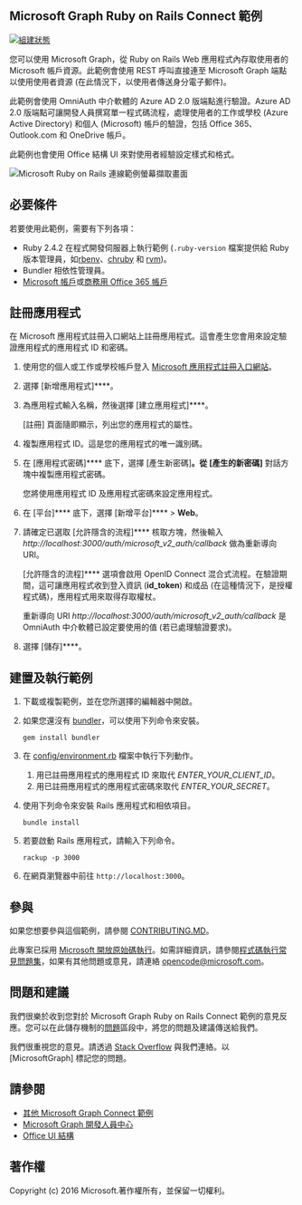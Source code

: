 ## <a name="microsoft-graph-ruby-on-rails-connect-sample"></a>Microsoft Graph Ruby on Rails Connect 範例

[![組建狀態](https://api.travis-ci.org/microsoftgraph/ruby-connect-rest-sample.svg?branch=master)](https://travis-ci.org/microsoftgraph/ruby-connect-rest-sample)

您可以使用 Microsoft Graph，從 Ruby on Rails Web 應用程式內存取使用者的 Microsoft 帳戶資源。此範例會使用 REST 呼叫直接連至 Microsoft Graph 端點以使用使用者資源 (在此情況下，以使用者傳送身分電子郵件)。

此範例會使用 OmniAuth 中介軟體的 Azure AD 2.0 版端點進行驗證。Azure AD 2.0 版端點可讓開發人員撰寫單一程式碼流程，處理使用者的工作或學校 (Azure Active Directory) 和個人 (Microsoft) 帳戶的驗證，包括 Office 365、Outlook.com 和 OneDrive 帳戶。

此範例也會使用 Office 結構 UI 來對使用者經驗設定樣式和格式。

![Microsoft Ruby on Rails 連線範例螢幕擷取畫面](/readme-images/Microsoft-Graph-Ruby-Connect-UI.png)

## <a name="prerequisites"></a>必要條件

若要使用此範例，需要有下列各項：

- Ruby 2.4.2 在程式開發伺服器上執行範例 (`.ruby-version` 檔案提供給 Ruby 版本管理員，如[rbenv](https://github.com/rbenv/rbenv#choosing-the-ruby-version)、[chruby](https://github.com/postmodern/chruby#auto-switching) 和 [rvm](https://rvm.io/workflow/projects))。
- Bundler 相依性管理員。
- [Microsoft 帳戶](https://www.outlook.com/)或[商務用 Office 365 帳戶](https://msdn.microsoft.com/en-us/office/office365/howto/setup-development-environment#bk_Office365Account)

## <a name="register-the-application"></a>註冊應用程式

在 Microsoft 應用程式註冊入口網站上註冊應用程式。這會產生您會用來設定驗證應用程式的應用程式 ID 和密碼。

1. 使用您的個人或工作或學校帳戶登入 [Microsoft 應用程式註冊入口網站](https://apps.dev.microsoft.com/)。

2. 選擇 [新增應用程式]****。

3. 為應用程式輸入名稱，然後選擇 [建立應用程式]****。

    [註冊] 頁面隨即顯示，列出您的應用程式的屬性。

4. 複製應用程式 ID。這是您的應用程式的唯一識別碼。

5. 在 [應用程式密碼]**** 底下，選擇 [產生新密碼]****。從 [產生的新密碼]**** 對話方塊中複製應用程式密碼。

    您將使用應用程式 ID 及應用程式密碼來設定應用程式。

6. 在 [平台]**** 底下，選擇 [新增平台]**** > **Web**。

7. 請確定已選取 [允許隱含的流程]**** 核取方塊，然後輸入 *http://localhost:3000/auth/microsoft_v2_auth/callback* 做為重新導向 URI。

    [允許隱含的流程]**** 選項會啟用 OpenID Connect 混合式流程。在驗證期間，這可讓應用程式收到登入資訊 (**id_token**) 和成品 (在這種情況下，是授權程式碼)，應用程式用來取得存取權杖。

    重新導向 URI *http://localhost:3000/auth/microsoft_v2_auth/callback* 是 OmniAuth 中介軟體已設定要使用的值 (若已處理驗證要求)。

8. 選擇 [儲存]****。

## <a name="build-and-run-the-sample"></a>建置及執行範例

1. 下載或複製範例，並在您所選擇的編輯器中開啟。
1. 如果您還沒有 [bundler](http://bundler.io/)，可以使用下列命令來安裝。

    ```
    gem install bundler
    ```
2. 在 [config/environment.rb](config/environment.rb) 檔案中執行下列動作。
    1. 用已註冊應用程式的應用程式 ID 來取代 *ENTER_YOUR_CLIENT_ID*。
    2. 用已註冊應用程式的應用程式密碼來取代 *ENTER_YOUR_SECRET*。

3. 使用下列命令來安裝 Rails 應用程式和相依項目。

    ```
    bundle install
    ```
4. 若要啟動 Rails 應用程式，請輸入下列命令。

    ```
    rackup -p 3000
    ```
5. 在網頁瀏覽器中前往 ```http://localhost:3000```。

<a name="contributing"></a>
## <a name="contributing"></a>參與 ##

如果您想要參與這個範例，請參閱 [CONTRIBUTING.MD](/CONTRIBUTING.md)。

此專案已採用 [Microsoft 開放原始碼執行](https://opensource.microsoft.com/codeofconduct/)。如需詳細資訊，請參閱[程式碼執行常見問題集](https://opensource.microsoft.com/codeofconduct/faq/)，如果有其他問題或意見，請連絡 [opencode@microsoft.com](mailto:opencode@microsoft.com)。

## <a name="questions-and-comments"></a>問題和建議

我們很樂於收到您對於 Microsoft Graph Ruby on Rails Connect 範例的意見反應。您可以在此儲存機制的[問題](https://github.com/microsoftgraph/ruby-connect-rest-sample/issues)區段中，將您的問題及建議傳送給我們。

我們很重視您的意見。請透過 [Stack Overflow](http://stackoverflow.com/questions/tagged/office365+or+microsoftgraph) 與我們連絡。以 [MicrosoftGraph] 標記您的問題。

## <a name="see-also"></a>請參閱

- [其他 Microsoft Graph Connect 範例](https://github.com/MicrosoftGraph?utf8=%E2%9C%93&query=-Connect)
- [Microsoft Graph 開發人員中心](http://graph.microsoft.io)
- [Office UI 結構](https://github.com/OfficeDev/Office-UI-Fabric)

## <a name="copyright"></a>著作權
Copyright (c) 2016 Microsoft.著作權所有，並保留一切權利。
